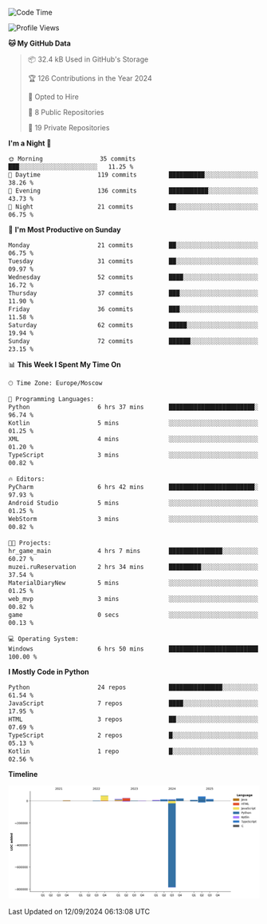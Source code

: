 <!--START_SECTION:waka-->
![Code Time](http://img.shields.io/badge/Code%20Time-513%20hrs%2018%20mins-blue)

![Profile Views](http://img.shields.io/badge/Profile%20Views-9-blue)

**🐱 My GitHub Data** 

> 📦 32.4 kB Used in GitHub's Storage 
 > 
> 🏆 126 Contributions in the Year 2024
 > 
> 💼 Opted to Hire
 > 
> 📜 8 Public Repositories 
 > 
> 🔑 19 Private Repositories 
 > 
**I'm a Night 🦉** 

```text
🌞 Morning                35 commits          ███░░░░░░░░░░░░░░░░░░░░░░   11.25 % 
🌆 Daytime                119 commits         ██████████░░░░░░░░░░░░░░░   38.26 % 
🌃 Evening                136 commits         ███████████░░░░░░░░░░░░░░   43.73 % 
🌙 Night                  21 commits          ██░░░░░░░░░░░░░░░░░░░░░░░   06.75 % 
```
📅 **I'm Most Productive on Sunday** 

```text
Monday                   21 commits          ██░░░░░░░░░░░░░░░░░░░░░░░   06.75 % 
Tuesday                  31 commits          ██░░░░░░░░░░░░░░░░░░░░░░░   09.97 % 
Wednesday                52 commits          ████░░░░░░░░░░░░░░░░░░░░░   16.72 % 
Thursday                 37 commits          ███░░░░░░░░░░░░░░░░░░░░░░   11.90 % 
Friday                   36 commits          ███░░░░░░░░░░░░░░░░░░░░░░   11.58 % 
Saturday                 62 commits          █████░░░░░░░░░░░░░░░░░░░░   19.94 % 
Sunday                   72 commits          ██████░░░░░░░░░░░░░░░░░░░   23.15 % 
```


📊 **This Week I Spent My Time On** 

```text
🕑︎ Time Zone: Europe/Moscow

💬 Programming Languages: 
Python                   6 hrs 37 mins       ████████████████████████░   96.74 % 
Kotlin                   5 mins              ░░░░░░░░░░░░░░░░░░░░░░░░░   01.25 % 
XML                      4 mins              ░░░░░░░░░░░░░░░░░░░░░░░░░   01.20 % 
TypeScript               3 mins              ░░░░░░░░░░░░░░░░░░░░░░░░░   00.82 % 

🔥 Editors: 
PyCharm                  6 hrs 42 mins       ████████████████████████░   97.93 % 
Android Studio           5 mins              ░░░░░░░░░░░░░░░░░░░░░░░░░   01.25 % 
WebStorm                 3 mins              ░░░░░░░░░░░░░░░░░░░░░░░░░   00.82 % 

🐱‍💻 Projects: 
hr_game_main             4 hrs 7 mins        ███████████████░░░░░░░░░░   60.27 % 
muzei.ruReservation      2 hrs 34 mins       █████████░░░░░░░░░░░░░░░░   37.54 % 
MaterialDiaryNew         5 mins              ░░░░░░░░░░░░░░░░░░░░░░░░░   01.25 % 
web_mvp                  3 mins              ░░░░░░░░░░░░░░░░░░░░░░░░░   00.82 % 
game                     0 secs              ░░░░░░░░░░░░░░░░░░░░░░░░░   00.13 % 

💻 Operating System: 
Windows                  6 hrs 50 mins       █████████████████████████   100.00 % 
```

**I Mostly Code in Python** 

```text
Python                   24 repos            ███████████████░░░░░░░░░░   61.54 % 
JavaScript               7 repos             ████░░░░░░░░░░░░░░░░░░░░░   17.95 % 
HTML                     3 repos             ██░░░░░░░░░░░░░░░░░░░░░░░   07.69 % 
TypeScript               2 repos             █░░░░░░░░░░░░░░░░░░░░░░░░   05.13 % 
Kotlin                   1 repo              █░░░░░░░░░░░░░░░░░░░░░░░░   02.56 % 
```



**Timeline**

![Lines of Code chart](https://raw.githubusercontent.com/adlemx/adlemx/main/assets/bar_graph.png)


 Last Updated on 12/09/2024 06:13:08 UTC
<!--END_SECTION:waka-->
